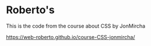 # Roberto's

This is the code from the course about CSS by JonMircha

https://web-roberto.github.io/course-CSS-jonmircha/


